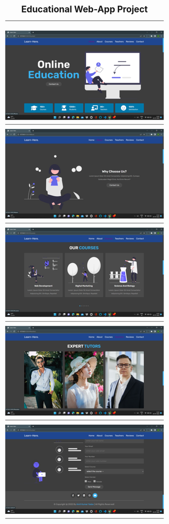 <h1 align="center">Educational Web-App Project</h1>
<hr>
<br>
<img  align="center" src="https://github.com/amit-2526/Educational-Website-Project/blob/main/images/Screenshot%20(46).png?raw=true" alt="image">
<hr>
<img align="center" src="https://github.com/amit-2526/Educational-Website-Project/blob/main/images/Screenshot%20(47).png?raw=true" alt="image">
<hr>
 <img align="center"  src="https://github.com/amit-2526/Educational-Website-Project/blob/main/images/Screenshot%20(48).png?raw=true" alt="image">
 <hr>
 <img align="center" src="https://github.com/amit-2526/Educational-Website-Project/blob/main/images/Screenshot%20(49).png?raw=true" alt="iamge">
 <hr>
 <img align="center" src="https://github.com/amit-2526/Educational-Website-Project/blob/main/images/Screenshot%20(52).png?raw=true" alt="image">
 <hr>
                                                                                                                                        
                                                                                                                                        
